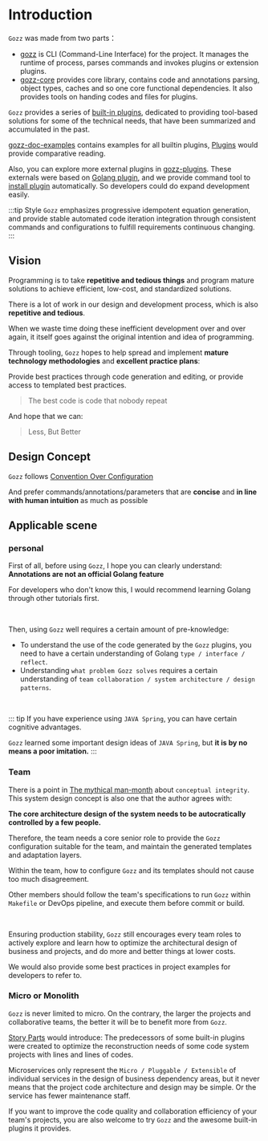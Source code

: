 # Introduction

`Gozz` was made from two parts：

- [gozz](https://github.com/go-zing/gozz) is CLI (Command-Line Interface) for the project.
  It manages the runtime of process,
  parses commands and invokes plugins or extension plugins.
- [gozz-core](https://github.com/go-zing/gozz-core) provides core library,
  contains code and annotations parsing, object types,
  caches and so one core functional dependencies.
  It also provides tools on handing codes and files for plugins.

`Gozz` provides a series of [built-in plugins](plugins),
dedicated to providing tool-based solutions for some of the technical needs,
that have been summarized and accumulated in the past.

[gozz-doc-examples](https://github.com/go-zing/gozz-doc-examples) contains examples for all builtin plugins,
[Plugins](plugins) would provide comparative reading.

Also, you can explore more external plugins in [gozz-plugins](https://github.com/go-zing/gozz-plugins).
These externals were based on [Golang plugin](https://pkg.go.dev/plugin),
and we provide command tool to [install plugin](getting-started.md#gozz-install) automatically.
So developers could do expand development easily.

:::tip Style
`Gozz` emphasizes progressive idempotent equation generation,
and provide stable automated code iteration integration through consistent commands and configurations to fulfill
requirements continuous changing.
:::

## Vision

Programming is to take **repetitive and tedious things** and program mature solutions to achieve efficient, low-cost,
and standardized solutions.

There is a lot of work in our design and development process, which is also **repetitive and tedious**.

When we waste time doing these inefficient development over and over again, it itself goes against the original
intention and idea of programming.

Through tooling, `Gozz` hopes to help spread and implement **mature technology methodologies** and **excellent practice
plans**:

Provide best practices through code generation and editing, or provide access to templated best practices.

> The best code is code that nobody repeat

And hope that we can:

> Less, But Better

## Design Concept

`Gozz` follows [Convention Over Configuration](https://en.wikipedia.org/wiki/Convention_over_configuration)

And prefer commands/annotations/parameters that are **concise** and
**in line with human intuition** as much as possible

## Applicable scene

### personal

First of all, before using `Gozz`, I hope you can clearly understand: **Annotations are not an official Golang feature**

For developers who don't know this, I would recommend learning Golang through other tutorials first.

<br>

Then, using `Gozz` well requires a certain amount of pre-knowledge:

- To understand the use of the code generated by the `Gozz` plugins, you need to have a certain understanding of Golang
  `type / interface / reflect`.
- Understanding `what problem Gozz solves` requires a certain understanding
  of `team collaboration / system architecture / design patterns`.

<br>


::: tip
If you have experience using `JAVA Spring`, you can have certain cognitive advantages.

`Gozz` learned some important design ideas of `JAVA Spring`, but **it is by no means a poor imitation.**
:::

### Team

There is a point in [The mythical man-month](https://en.wikipedia.org/wiki/The_Mythical_Man-Month)
about `conceptual integrity`.
This system design concept is also one that the author agrees with:

**The core architecture design of the system needs to be autocratically controlled by a few people.**

Therefore, the team needs a core senior role to provide the `Gozz` configuration suitable for the team,
and maintain the generated templates and adaptation layers.

Within the team, how to configure `Gozz` and its templates should not cause too much disagreement.

Other members should follow the team's specifications to run `Gozz` within `Makefile` or DevOps pipeline,
and execute them before commit or build.

<br>

Ensuring production stability,
`Gozz` still encourages every team roles to actively explore and learn how to optimize the
architectural design of business and projects, and do more and better things at lower costs.

We would also provide some best practices in project examples for developers to refer to.

### Micro or Monolith

`Gozz` is never limited to micro. On the contrary, the larger the projects and collaborative teams,
the better it will be to benefit more from `Gozz`.

[Story Parts](../story.md) would introduce:
The predecessors of some built-in plugins were created to optimize the
reconstruction needs of some code system projects with lines and lines of codes.

Microservices only represent the `Micro / Pluggable / Extensible`
of individual services in the design of business dependency areas,
but it never means that the project code architecture and design may be simple.
Or the service has fewer maintenance staff.

If you want to improve the code quality and collaboration efficiency of your team's projects,
you are also welcome to try `Gozz` and the awesome built-in plugins it provides.
